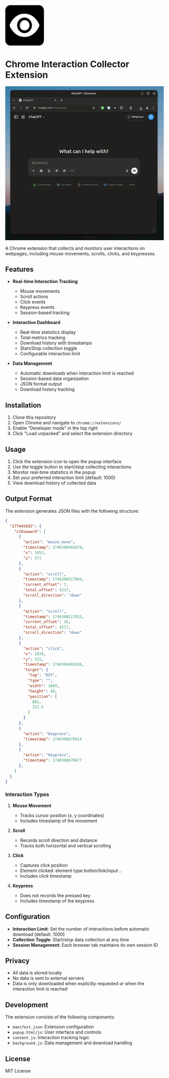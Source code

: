 <img src="icon.png" alt="Extension Logo" width="128" height="128">

# Chrome Interaction Collector Extension

<div align="center">
  <img src="demo.gif" alt="Extension Demo" width="744">
</div>

A Chrome extension that collects and monitors user interactions on webpages, including mouse movements, scrolls, clicks, and keypresses.

## Features

- **Real-time Interaction Tracking**
  - Mouse movements
  - Scroll actions
  - Click events
  - Keypress events
  - Session-based tracking

- **Interactive Dashboard**
  - Real-time statistics display
  - Total metrics tracking
  - Download history with timestamps
  - Start/Stop collection toggle
  - Configurable interaction limit

- **Data Management**
  - Automatic downloads when interaction limit is reached
  - Session-based data organization
  - JSON format output
  - Download history tracking

## Installation

1. Clone this repository
2. Open Chrome and navigate to `chrome://extensions/`
3. Enable "Developer mode" in the top right
4. Click "Load unpacked" and select the extension directory

## Usage

1. Click the extension icon to open the popup interface
2. Use the toggle button to start/stop collecting interactions
3. Monitor real-time statistics in the popup
4. Set your preferred interaction limit (default: 1000)
5. View download history of collected data

## Output Format

The extension generates JSON files with the following structure:

```json
{
  "277445692": {
    "ct8swwwc9": [
      {
        "action": "mouse_move",
        "timestamp": 1746308491878,
        "x": 1053,
        "y": 371
      },
      {
        "action": "scroll",
        "timestamp": 1746308517804,
        "current_offset": 7,
        "total_offset": 4217,
        "scroll_direction": "down"
      },
      {
        "action": "scroll",
        "timestamp": 1746308517815,
        "current_offset": 16,
        "total_offset": 4217,
        "scroll_direction": "down"
      },
      {
        "action": "click",
        "x": 1078,
        "y": 331,
        "timestamp": 1746308492616,
        "target": {
          "tag": "DIV",
          "type": "",
          "width": 1069,
          "height": 40,
          "position": [
            802,
            312.5
          ]
        }
      },
      {
        "action": "keypress",
        "timestamp": 1746308678614
      },
      {
        "action": "keypress",
        "timestamp": 1746308678677
      },
    ]
  }
}
```

### Interaction Types

1. **Mouse Movement**
   - Tracks cursor position (x, y coordinates)
   - Includes timestamp of the movement

2. **Scroll**
   - Records scroll direction and distance
   - Tracks both horizontal and vertical scrolling

3. **Click**
   - Captures click position
   - Element clicked: element type button/link/input ..
   - Includes click timestamp

4. **Keypress**
   - Does not records the pressed key
   - Includes timestamp of the keypress

## Configuration

- **Interaction Limit**: Set the number of interactions before automatic download (default: 1000)
- **Collection Toggle**: Start/stop data collection at any time
- **Session Management**: Each browser tab maintains its own session ID

## Privacy

- All data is stored locally
- No data is sent to external servers
- Data is only downloaded when explicitly requested or when the interaction limit is reached

## Development

The extension consists of the following components:
- `manifest.json`: Extension configuration
- `popup.html/js`: User interface and controls
- `content.js`: Interaction tracking logic
- `background.js`: Data management and download handling

## License

MIT License 